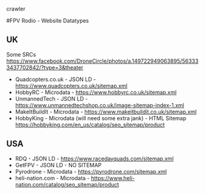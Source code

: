 crawler

#FPV Rodio - Website Datatypes

## UK
Some SRCs https://www.facebook.com/DroneCircle/photos/a.149722949063895/563333437702842/?type=3&theater

* Quadcopters.co.uk - JSON LD - https://www.quadcopters.co.uk/sitemap.xml
* HobbyRC - Microdata - https://www.hobbyrc.co.uk/sitemap.xml
* UnmannedTech - JSON LD - https://www.unmannedtechshop.co.uk/image-sitemap-index-1.xml
* MakeItBuildIt - Microdata - https://www.makeitbuildit.co.uk/sitemap.xml
* HobbyKing - Microdata (will need some extra jank) - HTML Sitemap https://hobbyking.com/en_us/catalog/seo_sitemap/product

## USA
* RDQ - JSON LD - https://www.racedayquads.com/sitemap.xml
* GetFPV - JSON LD - NO SITEMAP
* Pyrodrone - Microdata - https://pyrodrone.com/sitemap.xml
* heli-nation.com - Microdata - https://www.heli-nation.com/catalog/seo_sitemap/product

